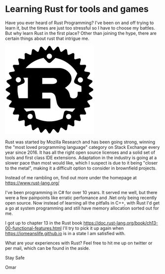 # Learning Rust for tools and games

Have you ever heard of Rust Programming? I've been on and off trying to learn it, but the times are just too stressful so I have to choose my battles. But why learn Rust in the first place? Other than joining the hype, there are certain things about rust that intrigue me.

![Rust Logo](./../media/Rust_programming_language_black_logo.svg)

Rust was started by Mozilla Research and has been going strong, winning the "most loved programming language" category on Stack Exchange every year since 2016. It has all the right open source licenses and a solid set of tools and first class IDE extensions. Adaptation in the industry is going at a slower pace than most would like, which I suspect is due to it being "closer to the metal", making it a difficult option to consider in brownfield projects.

Instead of me rambling on, find out more under the homepage at https://www.rust-lang.org/

I've been programming in C# for over 10 years. It served me well, but there were a few painpoints like erratic perfomance and .Net only being recently open source. Now instead of learning all the pitfalls in C++, with Rust I'd get a go at system programming and still have memory allocation sorted out for me.

I got up to chapter 13 in the Rust book https://doc.rust-lang.org/book/ch13-00-functional-features.html I'll try to pick it up again when https://iomeanslife.github.io is in a state I am satisfied with.

What are your experiences with Rust? Feel free to hit me up on twitter or per mail, which can be found in the aside.

Stay Safe

Omar